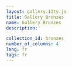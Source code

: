 ```yaml
---
layout: gallery.11ty.js
title: Gallery Bronzes
name: Gallery Bronzes
description:

collection_id: bronzes
number_of_columns: 4
lang: fr
tags: fr
---
```


